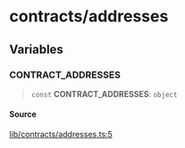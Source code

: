 # contracts/addresses

## Variables

### CONTRACT\_ADDRESSES

> `const` **CONTRACT\_ADDRESSES**: `object`

#### Source

[lib/contracts/addresses.ts:5](https://github.com/PufferFinance/puffer-sdk/blob/f115cf3efeddd486916ab654a3cda79a22042ad4/lib/contracts/addresses.ts#L5)
